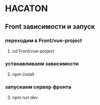 # HACATON

## Front зависимости и запуск
### переходим в Front/vue-project
1) cd Front/vue-project
### устанавливаем зависимости
2) npm install
### запускаем сервер фронта
3) npm run dev